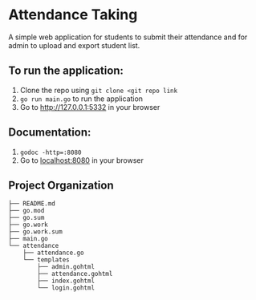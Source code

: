 # Attendance Taking

A simple web application for students to submit their attendance and for admin to upload and export student list.

## To run the application:

1. Clone the repo using `git clone <git repo link`
2. `go run main.go` to run the application
3. Go to <http://127.0.0.1:5332> in your browser

## Documentation:

1. `godoc -http=:8080`
2. Go to <localhost:8080> in your browser

## Project Organization

```
├── README.md
├── go.mod
├── go.sum
├── go.work
├── go.work.sum
├── main.go
└── attendance
    ├── attendance.go
    └── templates
        ├── admin.gohtml
        ├── attendance.gohtml
        ├── index.gohtml
        └── login.gohtml
```

